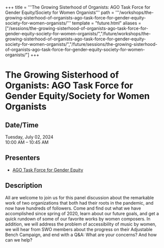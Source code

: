 +++
title = '''The Growing Sisterhood of Organists: AGO Task Force for Gender Equity/Society for Women Organists'''
path = '''/workshops/the-growing-sisterhood-of-organists-ago-task-force-for-gender-equity-society-for-women-organists/'''
template = "future.html"
aliases = ["/sessions/the-growing-sisterhood-of-organists-ago-task-force-for-gender-equity-society-for-women-organists/","/future/workshops/the-growing-sisterhood-of-organists-ago-task-force-for-gender-equity-society-for-women-organists/","/future/sessions/the-growing-sisterhood-of-organists-ago-task-force-for-gender-equity-society-for-women-organists/"]
+++

<h1>The Growing Sisterhood of Organists: AGO Task Force for Gender Equity/Society for Women Organists</h1>

<h2>Date/Time</h2>
<p>Tuesday, July 02, 2024<br>
10:00 AM – 10:45 AM</p>
<h2>Presenters</h2>
<ul>
<li><a href="/presenters/ago-task-force-for-gender-equity/">AGO Task Force for Gender Equity</a></li>
</ul>
<h2>Description</h2>

All are welcome to join us for this panel discussion about the remarkable work of two organizations that both had their roots in the pandemic, and now have hundreds of followers. Come and find out what we have accomplished since spring of 2020, learn about our future goals, and get a quick rundown of some of our favorite works by women composers. In addition, we will address the problem of accessibility of music by women, we will hear from SWO members about the progress on their Adjustable Bench Campaign, and end with a Q&A: What are your concerns? And how can we help?


